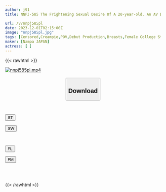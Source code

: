 ```yaml
---
author: j91
title: NNPJ-585 The Frightening Sexual Desire Of A 20-year-old. An AV Debut Documentary Of A Female College Student Who Aspires To Become An AV Actress. Maple

url: /v/nnpj585pl
date: 2023-12-01T02:15:00Z
image: "nnpj585pl.jpg"
tags: [Censored,Creampie,POV,Debut Production,Breasts,Female College Student	 ]
maker: [Nampa JAPAN]
actress: [ ]
---
```



{{< rawhtml >}}

<div class="video" data-videoid="j4rKaW91M1Czy0l">
    <a href="javascript:;">
        <img src="/v/nnpj585pl/nnpj585pl.jpg" width="WIDTH" height="HEIGHT" alt="nnpj585pl.mp4" loading="lazy">
    </a>
</div>

<script type="text/javascript" src="https://j91.asia/asset/on-demand-st.js"></script>

<br>
  <link rel="stylesheet" href="https://j91.asia/asset/bs5.css">
  
  <center>
  <button class="btn btn-primary" type="button" data-bs-toggle="collapse" data-bs-target=".multi-collapse" aria-expanded="false" aria-controls="multiCollapseExample1 multiCollapseExample2"><h2>Download</h2></button></center>
</p>
<div class="row">
  <div class="col">
    <div class="collapse multi-collapse" id="multiCollapseExample1">
      <div class="card card-body">
	      	      <br>
<div class="buttons">  
<p><a href="https://streamtape.to/v/j4rKaW91M1Czy0l" target="_blank"><button class="btn-hover color-3"><i class="fa fa-download"></i> ST</button></a></p>
<p><a href="https://flaswish.com/5wrhi0dgky1z" target="_blank"><button class="btn-hover color-2"><i class="fa fa-download"></i> SW</button></a></p></div>
    </div>
  </div>
</div>
  <div class="col">
    <div class="collapse multi-collapse" id="multiCollapseExample2">
      <div class="card card-body">
	      <br>
<div class="buttons">
<p><a href="javascript:;" target="_blank"><button class="btn-hover color-9"><i class="fa fa-download"></i> FL</button></a></p>
<p><a href="javascript:;" target="_blank"><button class="btn-hover color-8"><i class="fa fa-download"></i> FM</button></a></p></div>
<br><br>
      </div>
    </div>
  </div>
</div>

{{< /rawhtml >}}